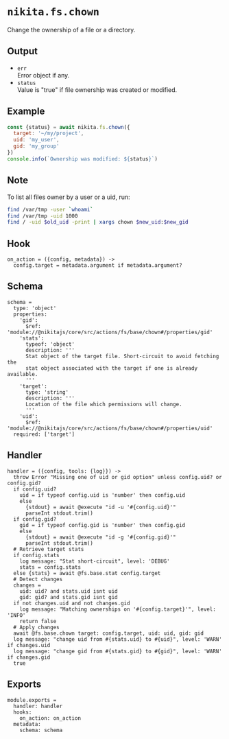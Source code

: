 
# `nikita.fs.chown`

Change the ownership of a file or a directory.

## Output

* `err`   
  Error object if any.   
* `status`   
  Value is "true" if file ownership was created or modified.   

## Example

```js
const {status} = await nikita.fs.chown({
  target: '~/my/project',
  uid: 'my_user',
  gid: 'my_group'
})
console.info(`Ownership was modified: ${status}`)
```

## Note

To list all files owner by a user or a uid, run:

```bash
find /var/tmp -user `whoami`
find /var/tmp -uid 1000
find / -uid $old_uid -print | xargs chown $new_uid:$new_gid
```

## Hook

    on_action = ({config, metadata}) ->
      config.target = metadata.argument if metadata.argument?

## Schema

    schema =
      type: 'object'
      properties:
        'gid':
          $ref: 'module://@nikitajs/core/src/actions/fs/base/chown#/properties/gid'
        'stats':
          typeof: 'object'
          description: '''
          Stat object of the target file. Short-circuit to avoid fetching the
          stat object associated with the target if one is already available.
          '''
        'target':
          type: 'string'
          description: '''
          Location of the file which permissions will change.
          '''
        'uid':
          $ref: 'module://@nikitajs/core/src/actions/fs/base/chown#/properties/uid'
      required: ['target']

## Handler

    handler = ({config, tools: {log}}) ->
      throw Error "Missing one of uid or gid option" unless config.uid? or config.gid?
      if config.uid?
        uid = if typeof config.uid is 'number' then config.uid
        else
          {stdout} = await @execute "id -u '#{config.uid}'"
          parseInt stdout.trim()
      if config.gid?
        gid = if typeof config.gid is 'number' then config.gid
        else
          {stdout} = await @execute "id -g '#{config.gid}'"
          parseInt stdout.trim()
      # Retrieve target stats
      if config.stats
        log message: "Stat short-circuit", level: 'DEBUG'
        stats = config.stats
      else {stats} = await @fs.base.stat config.target
      # Detect changes
      changes =
        uid: uid? and stats.uid isnt uid
        gid: gid? and stats.gid isnt gid
      if not changes.uid and not changes.gid
        log message: "Matching ownerships on '#{config.target}'", level: 'INFO'
        return false
      # Apply changes
      await @fs.base.chown target: config.target, uid: uid, gid: gid
      log message: "change uid from #{stats.uid} to #{uid}", level: 'WARN' if changes.uid
      log message: "change gid from #{stats.gid} to #{gid}", level: 'WARN' if changes.gid
      true

## Exports

    module.exports =
      handler: handler
      hooks:
        on_action: on_action
      metadata:
        schema: schema
